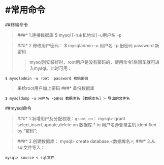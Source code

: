 #常用命令
============================================================
##终端命令
>###* 1.连接数据库
	$ mysql [-h主机地址] -u用户名 -p

>###* 2.修改用户密码：
	$ mysqladmin -u 用户名 -p 旧密码 password 新密码
>>mysql刚安装好时，root用户是没有密码的，使用命令1后回车就可进入mysql。此时可用：
>>
	$ mysqladmin -u root  password 初始密码
>来给root用户加上密码
>###* 备份数据库
>
	$ mysqldump -u 用户名 -p密码 数据库名 [数据表名] > 导出的文件名


##mysql命令
>###* 1.新增用户及分配权限：`grant on`：
	mysql> grant select,insert,update,delete on 数据库.* to 用户名@登录主机 identified by “密码”;

>###* 2.创建数据库：
	mysql> create database <数据库名>;
>###* 3.从sql文件导入：
>
	mysql> source < sql文件